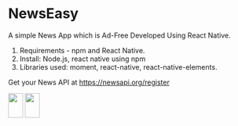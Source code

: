# NewsEasy
A simple News App which is Ad-Free Developed Using React Native.

1. Requirements - npm and React Native.
2.  Install: Node.js, react native using npm
3. Libraries used: moment, react-native, react-native-elements.

        



Get your News API at
https://newsapi.org/register

<img src="https://user-images.githubusercontent.com/32563350/55271396-19255e80-52d2-11e9-8418-dd52f30da942.png" height="50" width="30">

<img src="https://user-images.githubusercontent.com/32563350/55271398-19255e80-52d2-11e9-988b-ba6cd2067874.png" height="50" width="30">



